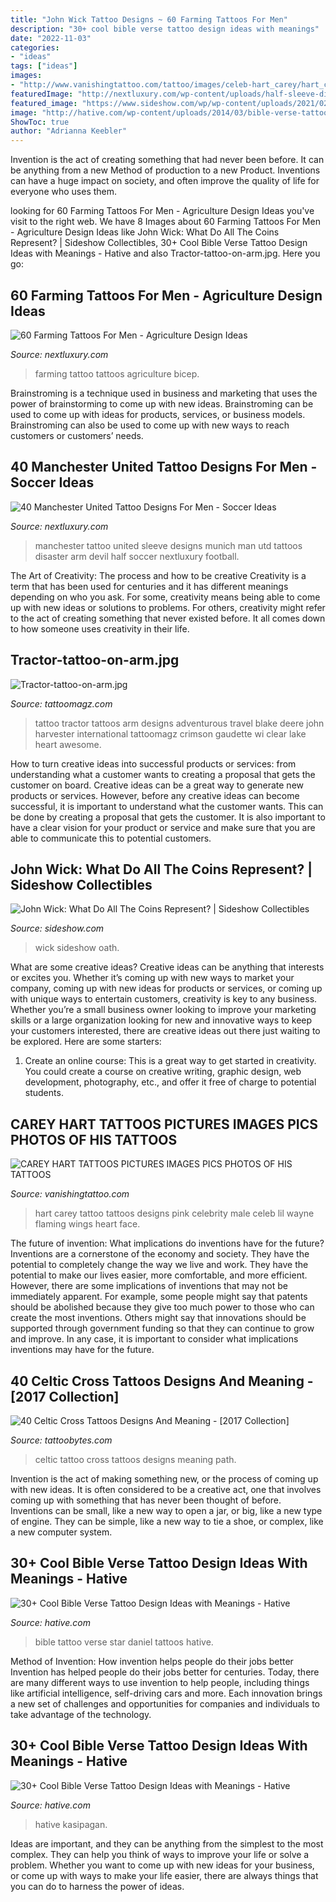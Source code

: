 ```yaml
---
title: "John Wick Tattoo Designs ~ 60 Farming Tattoos For Men"
description: "30+ cool bible verse tattoo design ideas with meanings"
date: "2022-11-03"
categories:
- "ideas"
tags: ["ideas"]
images:
- "http://www.vanishingtattoo.com/tattoo/images/celeb-hart_carey/hart_carey_large/carey_hart_012.jpg"
featuredImage: "http://nextluxury.com/wp-content/uploads/half-sleeve-distinctive-male-manchester-united-tattoo-designs.jpg"
featured_image: "https://www.sideshow.com/wp/wp-content/uploads/2021/02/adjudicators-medallion_john-wick_feature.jpg"
image: "http://hative.com/wp-content/uploads/2014/03/bible-verse-tattoos/17-matthew-19-26-with-cross.jpg"
ShowToc: true
author: "Adrianna Keebler"
---
```



Invention is the act of creating something that had never been before. It can be anything from a new Method of production to a new Product. Inventions can have a huge impact on society, and often improve the quality of life for everyone who uses them.

	

		
looking for 60 Farming Tattoos For Men - Agriculture Design Ideas you've visit to the right web. We have 8 Images about 60 Farming Tattoos For Men - Agriculture Design Ideas like John Wick: What Do All The Coins Represent? | Sideshow Collectibles, 30+ Cool Bible Verse Tattoo Design Ideas with Meanings - Hative and also Tractor-tattoo-on-arm.jpg. Here you go:
		
    
## 60 Farming Tattoos For Men - Agriculture Design Ideas

<img loading=lazy src="http://nextluxury.com/wp-content/uploads/farming-tattoo-ideas-for-men.jpg" onerror="this.onerror=null;this.src='https://tse3.mm.bing.net/th?id=OIP.7_tdyKdv9nNVMtLOzOggxwHaHa&amp;pid=15.1';" alt="60 Farming Tattoos For Men - Agriculture Design Ideas">

_Source: nextluxury.com_

>farming tattoo tattoos agriculture bicep. 

	

Brainstroming is a technique used in business and marketing that uses the power of brainstorming to come up with new ideas. Brainstroming can be used to come up with ideas for products, services, or business models. Brainstroming can also be used to come up with new ways to reach customers or customers’ needs.

    
## 40 Manchester United Tattoo Designs For Men - Soccer Ideas

<img loading=lazy src="http://nextluxury.com/wp-content/uploads/half-sleeve-distinctive-male-manchester-united-tattoo-designs.jpg" onerror="this.onerror=null;this.src='https://tse3.mm.bing.net/th?id=OIP.OtefWYKMc6gMgXP9Pdy8JAHaHW&amp;pid=15.1';" alt="40 Manchester United Tattoo Designs For Men - Soccer Ideas">

_Source: nextluxury.com_

>manchester tattoo united sleeve designs munich man utd tattoos disaster arm devil half soccer nextluxury football. 

	

The Art of Creativity: The process and how to be creative
Creativity is a term that has been used for centuries and it has different meanings depending on who you ask. For some, creativity means being able to come up with new ideas or solutions to problems. For others, creativity might refer to the act of creating something that never existed before. It all comes down to how someone uses creativity in their life.

    
## Tractor-tattoo-on-arm.jpg

<img loading=lazy src="http://tattoomagz.com/wp-content/uploads/Tattoos/tattoo/Tractor-tattoo-on-arm.jpg" onerror="this.onerror=null;this.src='https://tse1.mm.bing.net/th?id=OIP.fD5EEO8INhPCCKzIxuWq-gHaJR&amp;pid=15.1';" alt="Tractor-tattoo-on-arm.jpg">

_Source: tattoomagz.com_

>tattoo tractor tattoos arm designs adventurous travel blake deere john harvester international tattoomagz crimson gaudette wi clear lake heart awesome. 

	

How to turn creative ideas into successful products or services: from understanding what a customer wants to creating a proposal that gets the customer on board.
Creative ideas can be a great way to generate new products or services. However, before any creative ideas can become successful, it is important to understand what the customer wants. This can be done by creating a proposal that gets the customer. It is also important to have a clear vision for your product or service and make sure that you are able to communicate this to potential customers.

    
## John Wick: What Do All The Coins Represent? | Sideshow Collectibles

<img loading=lazy src="https://www.sideshow.com/wp/wp-content/uploads/2021/02/adjudicators-medallion_john-wick_feature.jpg" onerror="this.onerror=null;this.src='https://tse1.mm.bing.net/th?id=OIP.xV7dBok0HTzHeJoShUZ5YgHaEf&amp;pid=15.1';" alt="John Wick: What Do All The Coins Represent? | Sideshow Collectibles">

_Source: sideshow.com_

>wick sideshow oath. 

	

What are some creative ideas?
Creative ideas can be anything that interests or excites you. Whether it’s coming up with new ways to market your company, coming up with new ideas for products or services, or coming up with unique ways to entertain customers, creativity is key to any business. Whether you’re a small business owner looking to improve your marketing skills or a large organization looking for new and innovative ways to keep your customers interested, there are creative ideas out there just waiting to be explored. Here are some starters: 
1) Create an online course: This is a great way to get started in creativity. You could create a course on creative writing, graphic design, web development, photography, etc., and offer it free of charge to potential students.

    
## CAREY HART TATTOOS PICTURES IMAGES PICS PHOTOS OF HIS TATTOOS

<img loading=lazy src="http://www.vanishingtattoo.com/tattoo/images/celeb-hart_carey/hart_carey_large/carey_hart_012.jpg" onerror="this.onerror=null;this.src='https://tse2.mm.bing.net/th?id=OIP.s46cLk5CJetzrFqx7SriOgHaIt&amp;pid=15.1';" alt="CAREY HART TATTOOS PICTURES IMAGES PICS PHOTOS OF HIS TATTOOS">

_Source: vanishingtattoo.com_

>hart carey tattoo tattoos designs pink celebrity male celeb lil wayne flaming wings heart face. 

	

The future of invention: What implications do inventions have for the future?
Inventions are a cornerstone of the economy and society. They have the potential to completely change the way we live and work. They have the potential to make our lives easier, more comfortable, and more efficient. However, there are some implications of inventions that may not be immediately apparent. For example, some people might say that patents should be abolished because they give too much power to those who can create the most inventions. Others might say that innovations should be supported through government funding so that they can continue to grow and improve. In any case, it is important to consider what implications inventions may have for the future.

    
## 40 Celtic Cross Tattoos Designs And Meaning - [2017 Collection]

<img loading=lazy src="http://www.tattoobytes.com/wp-content/uploads/2015/10/2016-celtic-cross-tattoo.jpg" onerror="this.onerror=null;this.src='https://tse3.mm.bing.net/th?id=OIP.2_lfXMVTmOxIrBGPGwsShQHaK0&amp;pid=15.1';" alt="40 Celtic Cross Tattoos Designs And Meaning - [2017 Collection]">

_Source: tattoobytes.com_

>celtic tattoo cross tattoos designs meaning path. 

	

Invention is the act of making something new, or the process of coming up with new ideas. It is often considered to be a creative act, one that involves coming up with something that has never been thought of before. Inventions can be small, like a new way to open a jar, or big, like a new type of engine. They can be simple, like a new way to tie a shoe, or complex, like a new computer system.

    
## 30+ Cool Bible Verse Tattoo Design Ideas With Meanings - Hative

<img loading=lazy src="https://hative.com/wp-content/uploads/2014/03/bible-verse-tattoos/10-star-and-daniel-12-3.jpg" onerror="this.onerror=null;this.src='https://tse4.mm.bing.net/th?id=OIP.cWRwqfM8byjZBbyzza9_EQHaJ3&amp;pid=15.1';" alt="30+ Cool Bible Verse Tattoo Design Ideas with Meanings - Hative">

_Source: hative.com_

>bible tattoo verse star daniel tattoos hative. 

	

Method of Invention: How invention helps people do their jobs better
Invention has helped people do their jobs better for centuries. Today, there are many different ways to use invention to help people, including things like artificial intelligence, self-driving cars and more. Each innovation brings a new set of challenges and opportunities for companies and individuals to take advantage of the technology.

    
## 30+ Cool Bible Verse Tattoo Design Ideas With Meanings - Hative

<img loading=lazy src="http://hative.com/wp-content/uploads/2014/03/bible-verse-tattoos/17-matthew-19-26-with-cross.jpg" onerror="this.onerror=null;this.src='https://tse3.mm.bing.net/th?id=OIP.cJpm_cDYq8UcPWHJwkveVQHaNI&amp;pid=15.1';" alt="30+ Cool Bible Verse Tattoo Design Ideas with Meanings - Hative">

_Source: hative.com_

>hative kasipagan. 

	

Ideas are important, and they can be anything from the simplest to the most complex. They can help you think of ways to improve your life or solve a problem. Whether you want to come up with new ideas for your business, or come up with ways to make your life easier, there are always things that you can do to harness the power of ideas.

